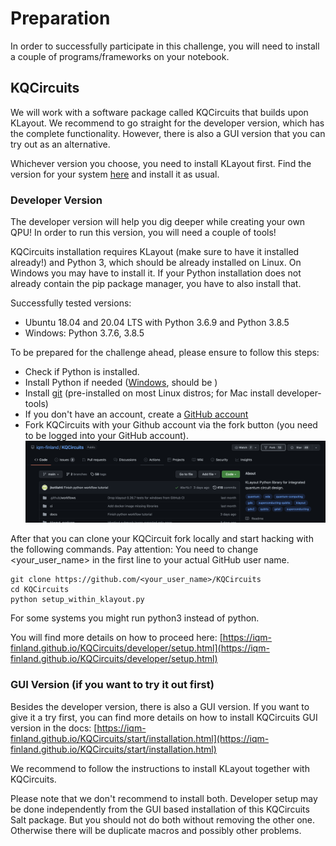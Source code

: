 # Preparation

In order to successfully participate in this challenge, you will need to install a couple of programs/frameworks on your notebook.

## KQCircuits

We will work with a software package called KQCircuits that builds upon KLayout. We recommend to go straight for the developer version, which has the complete functionality. However, there is also a GUI version that you can try out as an alternative.

Whichever version you choose, you need to install KLayout first. Find the version for your system [here](https://www.klayout.de/build.html) and install it as usual.

### Developer Version

The developer version will help you dig deeper while creating your own QPU!
In order to run this version, you will need a couple of tools!

KQCircuits installation requires KLayout (make sure to have it installed already!) and Python 3, which should be already installed on Linux. On Windows you may have to install it. If your Python installation does not already contain the pip package manager, you have to also install that.

Successfully tested versions:

- Ubuntu 18.04 and 20.04 LTS with Python 3.6.9 and Python 3.8.5
- Windows: Python 3.7.6, 3.8.5

To be prepared for the challenge ahead, please ensure to follow this steps:

- Check if Python is installed.
- Install Python if needed ([Windows](https://realpython.com/installing-python/), should be )
- Install [git](https://git-scm.com/) (pre-installed on most Linux distros; for Mac install developer-tools)
- If you don't have an account, create a [GitHub account](https://github.com/)
- Fork KQCircuits with your Github account via the fork button (you need to be logged into your GitHub account).
  ![Use the fork button to fork a repository](screenshot-github.png)

After that you can clone your KQCircuit fork locally and start hacking with the following commands.
Pay attention: You need to change <your_user_name> in the first line to your actual GitHub user name.

```
git clone https://github.com/<your_user_name>/KQCircuits
cd KQCircuits
python setup_within_klayout.py
```
For some systems you might run python3 instead of python.

You will find more details on how to proceed here: [https://iqm-finland.github.io/KQCircuits/developer/setup.html](https://iqm-finland.github.io/KQCircuits/developer/setup.html)

### GUI Version (if you want to try it out first)

Besides the developer version, there is also a GUI version. If you want to give it a try first, you can find more details on how to install KQCircuits GUI version in the docs:
[https://iqm-finland.github.io/KQCircuits/start/installation.html](https://iqm-finland.github.io/KQCircuits/start/installation.html)

We recommend to follow the instructions to install KLayout together with KQCircuits.

Please note that we don't recommend to install both. Developer setup may be done independently from the GUI based installation of this KQCircuits Salt package. But you should not do both without removing the other one. Otherwise there will be duplicate macros and possibly other problems.
